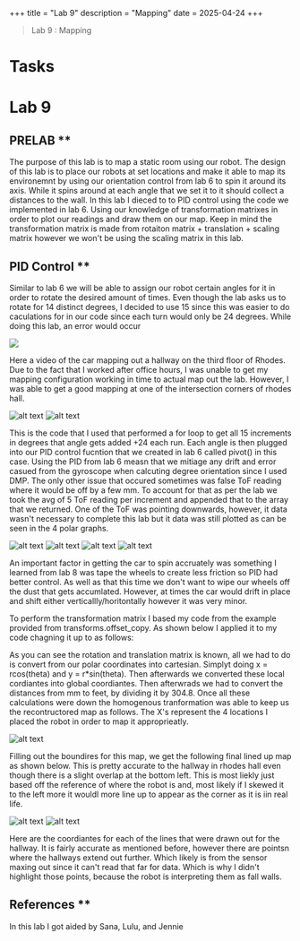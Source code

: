 +++
title = "Lab 9"
description = "Mapping"
date  = 2025-04-24 
+++

> Lab 9 : Mapping


# Tasks

# Lab 9

## PRELAB **

The purpose of this lab is to map a static room using our robot. The design of this lab is to place our robots at set locations and make it able to map its environemnt by using our orientation control from lab 6 to spin it around its axis. While it spins around at each angle that we set it to it should collect a distances to the wall. In this lab I dieced to to PID control using the code we implemented in lab 6. Using our knowledge of transformation matrixes in order to plot our readings and draw them on our map. Keep in mind the transformation matrix is made from rotaiton matrix + translation + scaling matrix however we won't be using the scaling matrix in this lab.


## PID Control **

Similar to lab 6 we will be able to assign our robot certain angles for it in order to rotate the desired amount of times. Even though the lab asks us to rotate for 14 distinct degrees, I decided to use 15 since this was easier to do caculations for in our code since each turn would only be 24 degrees. While doing this lab, an error would occur 


[![](https://markdown-videos-api.jorgenkh.no/youtube/8aZ7CtghQYc)](https://youtu.be/8aZ7CtghQYc)

Here a video of the car mapping out a hallway on the third floor of Rhodes. Due to the fact that I worked after office hours, I was unable to get my mapping configuration working in time to actual map out the lab. However, I was able to get a good mapping at one of the intersection corners of rhodes hall. 

![alt text](avg.png)  ![alt text](orie.png) 


This is the code that I used that performed a for loop to get all 15 increments in degrees that angle gets added +24 each run. Each angle is then plugged into our PID control fucntion that we created in lab 6 called pivot() in this case. Using the PID from lab 6 measn that we mitiage any drift and error casued from the gyroscope when calcuting degree orientation since I used DMP. The only other issue that occured sometimes was false ToF reading where it would be off by a few mm. To account for that as per the lab we took the avg of 5 ToF reading per increment and appended that to the array that we returned. One of the ToF was pointing downwards, however, it data wasn't necessary to complete this lab but it data was still plotted as can be seen in the 4 polar graphs. 

![alt text](p1.png)  ![alt text](p2.png) 
![alt text](p3.png)  ![alt text](p4.png) 

An important factor in getting the car to spin accruately was something I learned from lab 8 was tape the wheels to create less friction so PID had better control. As well as that this time we don't want to wipe our wheels off the dust that gets accumlated. However, at times the car would drift in place and shift either verticallly/horitontally however it was very minor. 

To perform the transformation matrix I based my code from the example provided from transforms.offset_copy. As shown below I applied it to my code chagning it up to as follows: 


As you can see the rotation and translation matrix is known, all we had to do is convert from our polar coordinates into cartesian. Simplyt doing x = rcos(theta) and y = r*sin(theta). Then afterwards we converted these local cordiantes into global coordiantes. Then afterwrads we had to convert the distances from mm to feet, by dividing it by 304.8. Once all these calculations were down the homogenous tranformation was able to keep us the recontructored map as follows. The X's represent the 4 locations I placed the robot in order to map it approprieatly. 

![alt text](map.png)

Filling out the boundires for this map, we get the following final lined up map as shown below. This is pretty accurate to the hallway in rhodes hall even though there is a slight overlap at the bottom left. This is most liekly just based off the reference of where the robot is and, most likely if I skewed it to the left more it wouldl more line up to appear as the corner as it is iin real life. 

![alt text](line_map.png)
![alt text](points.png)

Here are the coordiantes for each of the lines that were drawn out for the hallway. It is fairly accurate as mentioned before, however there are pointsn where the hallways extend out further. Which likely is from the sensor maxing out since it can't read that far for data. Which is why I didn't highlight those points, because the robot is interpreting them as fall walls. 

## References **

In this lab I got aided by Sana, Lulu, and Jennie 

